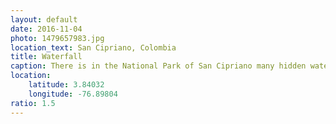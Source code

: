```yaml
---
layout: default
date: 2016-11-04
photo: 1479657983.jpg
location_text: San Cipriano, Colombia
title: Waterfall
caption: There is in the National Park of San Cipriano many hidden waterfalls. A local guided us to that one which was about 10 meters high. I went swimming there it was awesome!!
location:
    latitude: 3.84032
    longitude: -76.89804
ratio: 1.5
---
```


